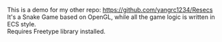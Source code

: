 This is a demo for my other repo: https://github.com/yangrc1234/Resecs  
It's a Snake Game based on OpenGL, while all the game logic is written in ECS style.  
Requires Freetype library installed.
